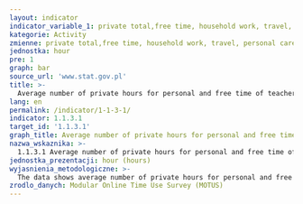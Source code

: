 ```yaml
---
layout: indicator
indicator_variable_1: private total,free time, household work, travel, personal care, child care, media, unknown
kategorie: Activity
zmienne: private total,free time, household work, travel, personal care, child care, media, unknown
jednostka: hour
pre: 1
graph: bar
source_url: 'www.stat.gov.pl'
title: >-
  Average number of private hours for personal and free time of teachers per week by sex (primary and secondary schools in Flanders in 2018)
lang: en
permalink: /indicator/1-1-3-1/
indicator: 1.1.3.1
target_id: '1.1.3.1'
graph_title: Average number of private hours for personal and free time of teachers per week by sex (primary and secondary schools in Flanders in 2018)
nazwa_wskaznika: >-
  1.1.3.1 Average number of private hours for personal and free time of teachers per week by sex (primary and secondary schools in Flanders in 2018)
jednostka_prezentacji: hour (hours)
wyjasnienia_metodologiczne: >-
  The data shows average number of private hours for personal and free time of teachers per week by sex (primary and secondary schools in Flanders in 2018)
zrodlo_danych: Modular Online Time Use Survey (MOTUS)
---
```

